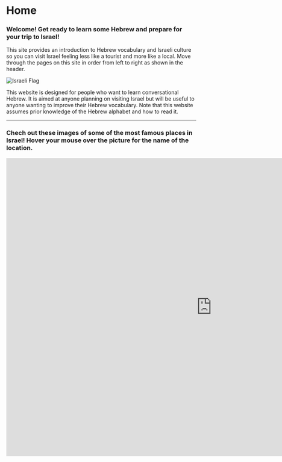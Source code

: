 
<h1>Home</h1>

<h3>
 Welcome! Get ready to learn some Hebrew and prepare for your trip to Israel! 
</h3> 

This site provides an introduction to Hebrew vocabulary and Israeli culture so you can visit Israel feeling less like a tourist and more like a local. Move through the pages on this site in order from left to right as shown in the header.

 <img src="https://upload.wikimedia.org/wikipedia/commons/thumb/4/4f/Flag_of_Israel_%283-2%29.svg/720px-Flag_of_Israel_%283-2%29.svg.png" alt="Israeli Flag">

<div style="clear:both;"></div>
 <p> This website is designed for people who want to learn conversational Hebrew. It is aimed at anyone planning on visiting Israel but will be useful to anyone wanting to improve their Hebrew vocabulary. Note that this website assumes prior knowledge of the Hebrew alphabet and how to read it.</p>

<hr>
<h3> Chech out these images of some of the most famous places in Israel! Hover your mouse over the picture for the name of the location.</h3>
<iframe src="https://h5p.org/h5p/embed/679753" width="1090" height="792" frameborder="0" allowfullscreen="allowfullscreen"></iframe><script src="https://h5p.org/sites/all/modules/h5p/library/js/h5p-resizer.js" charset="UTF-8"></script>
